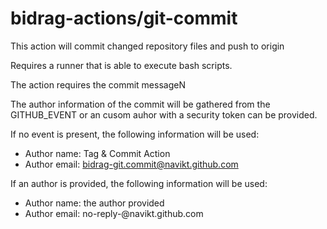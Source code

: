 # bidrag-actions/git-commit

This action will commit changed repository files and push to origin

Requires a runner that is able to execute bash scripts.

The action requires the commit messageN

The author information of the commit will be gathered from the GITHUB_EVENT or an cusom auhor with a
security token can be provided.

If no event is present, the following information will be used:
- Author name: Tag & Commit Action
- Author email: bidrag-git.commit@navikt.github.com

If an author is provided, the following information will be used:
- Author name: the author provided 
- Author email: no-reply-<author provided>@navikt.github.com
